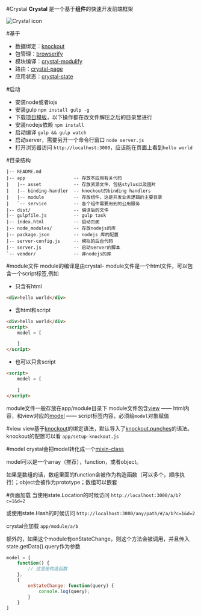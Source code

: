 #Crystal
**Crystal** 是一个基于**组件**的快速开发前端框架

![Crystal icon](http://i2.dpfile.com/ba/crystal.jpg)

#基于
- 数据绑定：[knockout]
- 包管理：[browserify]
- 模块编译：[crystal-modulify]
- 路由：[crystal-page]
- 应用状态：[crystal-state]

#启动
- 安装node或者iojs
- 安装gulp ``` npm install gulp -g ``` 
- 下载[项目模版](https://github.com/youngjay/crystal-template/archive/master.zip)，以下操作都在改文件解压之后的目录里进行 
- 安装nodejs依赖 ``` npm install ```
- 启动编译 ``` gulp && gulp watch ```
- 启动server，需要另开一个命令行窗口 ``` node server.js ```
- 打开浏览器访问 ``` http://localhost:3000 ```，应该能在页面上看到``` hello world ```

#目录结构

```
|-- README.md                      
|-- app                  -- 存放本应用有关代码
|   |-- asset            -- 存放资源文件，包括stylus以及图片
|   |-- binding-handler  -- knockout的binding handlers
|   |-- module           -- 存放组件，这是开发业务逻辑的主要目录
|   `-- service          -- 各个组件需要用到的公用服务
|-- dist/                -- 编译后的文件
|-- gulpfile.js          -- gulp task
|-- index.html           -- 启动页面      
|-- node_modules/        -- 存放nodejs的库
|-- package.json         -- nodejs 库的配置
|-- server-config.js     -- 模拟的后台代码
|-- server.js            -- 启动server的脚本
`-- vendor/              -- 非nodejs的库

```

#module文件
module的编译是由crystal-
module文件是一个html文件，可以包含一个script标签,例如

- 只含有html

```html
<div>hello world</div>
```

- 含html和script
```html
<div>hello world</div>
<script>
    model = [
        
    ]
</script>
```

- 也可以只含script
```html
<script>
    model = [
        
    ]
</script>
```
module文件一般存放在app/module目录下
module文件包含[view](#view) —— html内容，和view对应的[model](#model) —— script标签内容，必须给``` model ```对象赋值

#view
view基于[knockout]的绑定语法，默认导入了[knockout.punches]的语法。knockout的配置可以看
``` app/setup-knockout.js ```

#model
crystal会把model转化成一个[mixin-class]

model可以是一个array（推荐），function，或者object。

如果是数组的话，数组里面的function会被作为构造函数（可以多个，顺序执行）；object会被作为prototype；数组可以嵌套

#页面加载
当使用state.Location的时候访问 ```http://localhost:3000/a/b?c=1&d=2```

或使用state.Hash的时候访问 ```http://localhost:3000/any/path/#/a/b?c=1&d=2```

crystal会加载 ``` app/module/a/b ``` 

额外的，如果这个module有onStateChange，则这个方法会被调用，并且传入state.getData().query作为参数

``` js
model = [
    function() {
        // 这里是构造函数
    },
    {
        onStateChange: function(query) {
            console.log(query);
        }
    }
]
```


[knockout]: http://www.knockoutjs.com/ 
[browserify]: http://browserify.org/
[crystal-modulify]: https://github.com/youngjay/crystal-modulify
[crystal-page]: https://github.com/youngjay/crystal-page
[crystal-state]: https://github.com/youngjay/crystal-state
[knockout.punches]: http://mbest.github.io/knockout.punches/
[mixin-class]: https://github.com/youngjay/mixin-class
